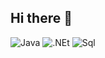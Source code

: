 ## Hi there 👋
![Java](https://img.shields.io/badge/-Java-090909?style=for-the-badge&logoColor=java)
![.NEt](https://img.shields.io/badge/-Framework-090909?style=for-the-badge&logo=.Net)
![Sql](https://img.shields.io/badge/-Sql-090909?style=for-the-badge&logo=Sql)
